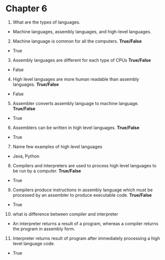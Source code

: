 # Chapter 6
1. What are the types of languages.
 - Machine languages, assembly languages, and high-level languages.
2. Machine language is common for all the computers. **True/False**
 - True
3. Assembly languages are different for each type of CPUs **True/False**
 - False
4. High level languages are more human readable than assembly languages. **True/False**
 - False
5. Assembler converts assembly language to machine language. **True/False**
 - True
6. Assemblers can be written in high level languages. **True/False**
 - True
7. Name few examples of high level languages
 - Java, Python
8. Compilers and interpreters are used to process high level languages to be run by a computer. **True/False**
 - True
9.  Compilers produce instructions in assembly language which must be processed by an assembler to produce executable code. **True/False**
 - True
10. what is difference between compiler and interpreter
 - An interpreter returns a result of a program, whereas a compiler returns the program in assembly form.
11. Interpreter returns result of program after immediately processing a high level language code.
 - True